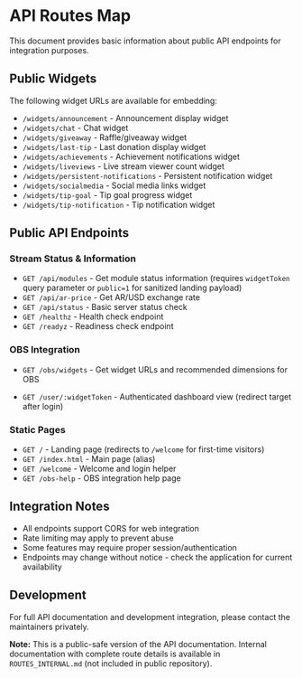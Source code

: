 # API Routes Map

This document provides basic information about public API endpoints for integration purposes.

## Public Widgets

The following widget URLs are available for embedding:

- `/widgets/announcement` - Announcement display widget
- `/widgets/chat` - Chat widget
- `/widgets/giveaway` - Raffle/giveaway widget
- `/widgets/last-tip` - Last donation display widget
- `/widgets/achievements` - Achievement notifications widget
- `/widgets/liveviews` - Live stream viewer count widget
- `/widgets/persistent-notifications` - Persistent notification widget
- `/widgets/socialmedia` - Social media links widget
- `/widgets/tip-goal` - Tip goal progress widget
- `/widgets/tip-notification` - Tip notification widget

## Public API Endpoints

### Stream Status & Information

- `GET /api/modules` - Get module status information (requires `widgetToken` query parameter or `public=1` for sanitized landing payload)
- `GET /api/ar-price` - Get AR/USD exchange rate
- `GET /api/status` - Basic server status check
- `GET /healthz` - Health check endpoint
- `GET /readyz` - Readiness check endpoint

### OBS Integration

- `GET /obs/widgets` - Get widget URLs and recommended dimensions for OBS

- `GET /user/:widgetToken` - Authenticated dashboard view (redirect target after login)

### Static Pages

- `GET /` - Landing page (redirects to `/welcome` for first-time visitors)
- `GET /index.html` - Main page (alias)
- `GET /welcome` - Welcome and login helper
- `GET /obs-help` - OBS integration help page

## Integration Notes

- All endpoints support CORS for web integration
- Rate limiting may apply to prevent abuse
- Some features may require proper session/authentication
- Endpoints may change without notice - check the application for current availability

## Development

For full API documentation and development integration, please contact the maintainers privately.

**Note:** This is a public-safe version of the API documentation. Internal documentation with complete route details is available in `ROUTES_INTERNAL.md` (not included in public repository).
